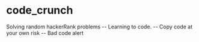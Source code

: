 # code_crunch
Solving random hackerRank problems
-- Learning to code. 
-- Copy code at your own risk
-- Bad code alert
